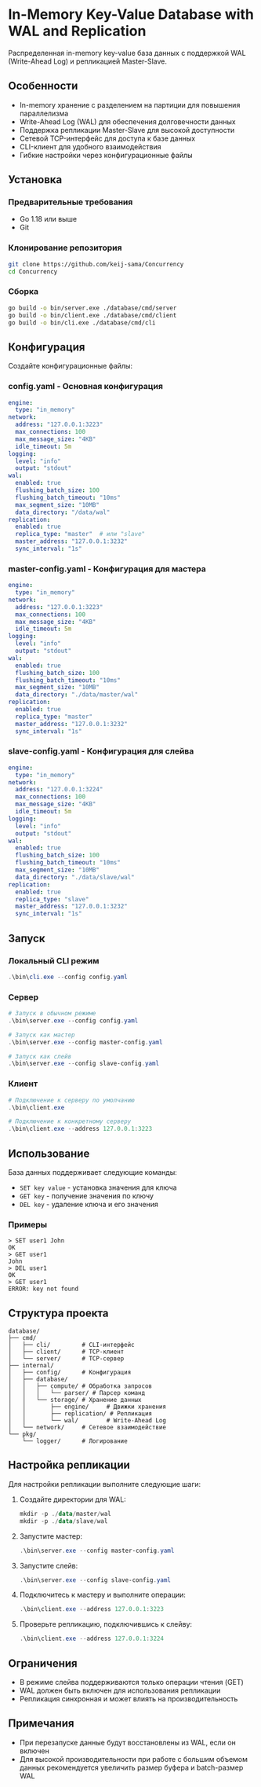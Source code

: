 # In-Memory Key-Value Database with WAL and Replication

Распределенная in-memory key-value база данных с поддержкой WAL (Write-Ahead Log) и репликацией Master-Slave.

## Особенности

- In-memory хранение с разделением на партиции для повышения параллелизма
- Write-Ahead Log (WAL) для обеспечения долговечности данных
- Поддержка репликации Master-Slave для высокой доступности
- Сетевой TCP-интерфейс для доступа к базе данных
- CLI-клиент для удобного взаимодействия
- Гибкие настройки через конфигурационные файлы

## Установка

### Предварительные требования

- Go 1.18 или выше
- Git

### Клонирование репозитория

```bash
git clone https://github.com/keij-sama/Concurrency
cd Concurrency
```

### Сборка

```bash
go build -o bin/server.exe ./database/cmd/server
go build -o bin/client.exe ./database/cmd/client
go build -o bin/cli.exe ./database/cmd/cli
```

## Конфигурация

Cоздайте конфигурационные файлы:

### config.yaml - Основная конфигурация

```yaml
engine:
  type: "in_memory"
network:
  address: "127.0.0.1:3223"
  max_connections: 100
  max_message_size: "4KB"
  idle_timeout: 5m
logging:
  level: "info"
  output: "stdout"
wal:
  enabled: true
  flushing_batch_size: 100
  flushing_batch_timeout: "10ms"
  max_segment_size: "10MB"
  data_directory: "/data/wal"
replication:
  enabled: true
  replica_type: "master"  # или "slave"
  master_address: "127.0.0.1:3232"
  sync_interval: "1s"
```

### master-config.yaml - Конфигурация для мастера

```yaml
engine:
  type: "in_memory"
network:
  address: "127.0.0.1:3223"
  max_connections: 100
  max_message_size: "4KB"
  idle_timeout: 5m
logging:
  level: "info"
  output: "stdout"
wal:
  enabled: true
  flushing_batch_size: 100
  flushing_batch_timeout: "10ms"
  max_segment_size: "10MB"
  data_directory: "./data/master/wal"
replication:
  enabled: true
  replica_type: "master"
  master_address: "127.0.0.1:3232"
  sync_interval: "1s"
```

### slave-config.yaml - Конфигурация для слейва

```yaml
engine:
  type: "in_memory"
network:
  address: "127.0.0.1:3224"
  max_connections: 100
  max_message_size: "4KB"
  idle_timeout: 5m
logging:
  level: "info"
  output: "stdout"
wal:
  enabled: true
  flushing_batch_size: 100
  flushing_batch_timeout: "10ms"
  max_segment_size: "10MB"
  data_directory: "./data/slave/wal"
replication:
  enabled: true
  replica_type: "slave"
  master_address: "127.0.0.1:3232"
  sync_interval: "1s"
```

## Запуск

### Локальный CLI режим

```powershell
.\bin\cli.exe --config config.yaml
```

### Сервер

```powershell
# Запуск в обычном режиме
.\bin\server.exe --config config.yaml

# Запуск как мастер
.\bin\server.exe --config master-config.yaml

# Запуск как слейв
.\bin\server.exe --config slave-config.yaml
```

### Клиент

```powershell
# Подключение к серверу по умолчанию
.\bin\client.exe

# Подключение к конкретному серверу
.\bin\client.exe --address 127.0.0.1:3223
```

## Использование

База данных поддерживает следующие команды:

- `SET key value` - установка значения для ключа
- `GET key` - получение значения по ключу
- `DEL key` - удаление ключа и его значения

### Примеры

```
> SET user1 John
OK
> GET user1
John
> DEL user1
OK
> GET user1
ERROR: key not found
```

## Структура проекта

```
database/
├── cmd/
│   ├── cli/         # CLI-интерфейс
│   ├── client/      # TCP-клиент
│   └── server/      # TCP-сервер
├── internal/
│   ├── config/      # Конфигурация
│   ├── database/
│   │   ├── compute/ # Обработка запросов
│   │   │   └── parser/ # Парсер команд
│   │   └── storage/ # Хранение данных
│   │       ├── engine/     # Движки хранения
│   │       ├── replication/ # Репликация
│   │       └── wal/        # Write-Ahead Log
│   └── network/     # Сетевое взаимодействие
└── pkg/
    └── logger/      # Логирование
```

## Настройка репликации

Для настройки репликации выполните следующие шаги:

1. Создайте директории для WAL:
   ```powershell
   mkdir -p ./data/master/wal
   mkdir -p ./data/slave/wal
   ```

2. Запустите мастер:
   ```powershell
   .\bin\server.exe --config master-config.yaml
   ```

3. Запустите слейв:
   ```powershell
   .\bin\server.exe --config slave-config.yaml
   ```

4. Подключитесь к мастеру и выполните операции:
   ```powershell
   .\bin\client.exe --address 127.0.0.1:3223
   ```

5. Проверьте репликацию, подключившись к слейву:
   ```powershell
   .\bin\client.exe --address 127.0.0.1:3224
   ```

## Ограничения

- В режиме слейва поддерживаются только операции чтения (GET)
- WAL должен быть включен для использования репликации
- Репликация синхронная и может влиять на производительность

## Примечания

- При перезапуске данные будут восстановлены из WAL, если он включен
- Для высокой производительности при работе с большим объемом данных рекомендуется увеличить размер буфера и batch-размер WAL